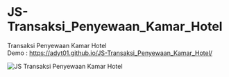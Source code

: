 # JS-Transaksi_Penyewaan_Kamar_Hotel

Transaksi Penyewaan Kamar Hotel
</br>
Demo : https://adyt01.github.io/JS-Transaksi_Penyewaan_Kamar_Hotel/
</br>

![JS Transaksi Penyewaan Kamar Hotel](https://user-images.githubusercontent.com/80883842/144797855-e5875dfb-0ab1-415f-afeb-2c795c1a93be.JPG)
